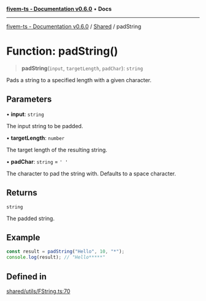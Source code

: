 [**fivem-ts - Documentation v0.6.0**](../../../README.md) • **Docs**

***

[fivem-ts - Documentation v0.6.0](../../../README.md) / [Shared](../README.md) / padString

# Function: padString()

> **padString**(`input`, `targetLength`, `padChar`): `string`

Pads a string to a specified length with a given character.

## Parameters

• **input**: `string`

The input string to be padded.

• **targetLength**: `number`

The target length of the resulting string.

• **padChar**: `string` = `' '`

The character to pad the string with. Defaults to a space character.

## Returns

`string`

The padded string.

## Example

```ts
const result = padString("Hello", 10, "*");
console.log(result); // "Hello*****"
```

## Defined in

[shared/utils/FString.ts:70](https://github.com/Purpose-Dev/fivem-ts/blob/main/src/shared/utils/FString.ts#L70)
